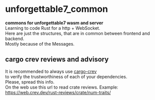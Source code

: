 # unforgettable7_common

[comment]: # (lmake_readme cargo.toml data start)

[comment]: # (lmake_readme cargo.toml data end)  

**commons for unforgettable7 wasm and server**  
Learning to code Rust for a http + WebSocket.  
Here are just the structures, that are in common between frontend and backend.  
Mostly because of the Messages.  

## cargo crev reviews and advisory

It is recommended to always use [cargo-crev](https://github.com/crev-dev/cargo-crev)  
to verify the trustworthiness of each of your dependencies.  
Please, spread this info.  
On the web use this url to read crate reviews. Example:  
<https://web.crev.dev/rust-reviews/crate/num-traits/>  
